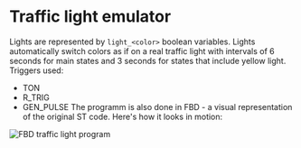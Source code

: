 # Traffic light emulator
Lights are represented by `light_<color>` boolean variables. Lights automatically switch colors as if on a real traffic light with intervals of 6 seconds for main states and 3 seconds for states that include yellow light.
<br>
Triggers used:

 - TON
 - R_TRIG
 - GEN_PULSE
The programm is also done in FBD - a visual representation of the original ST code. 
Here's how it looks in motion:

![FBD traffic light program](https://i.imgur.com/FhoN83P.png)
